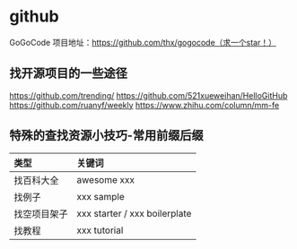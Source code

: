 # github

GoGoCode 项目地址：https://github.com/thx/gogocode（求一个star！）

## 找开源项目的一些途径

https://github.com/trending/
https://github.com/521xueweihan/HelloGitHub
https://github.com/ruanyf/weekly
https://www.zhihu.com/column/mm-fe

## 特殊的查找资源小技巧-常用前缀后缀

| 类型         | 关键词                        |
| :----------- | :---------------------------- |
| 找百科大全   | awesome xxx                   |
| 找例子       | xxx sample                    |
| 找空项目架子 | xxx starter / xxx boilerplate |
| 找教程       | xxx tutorial                  |
